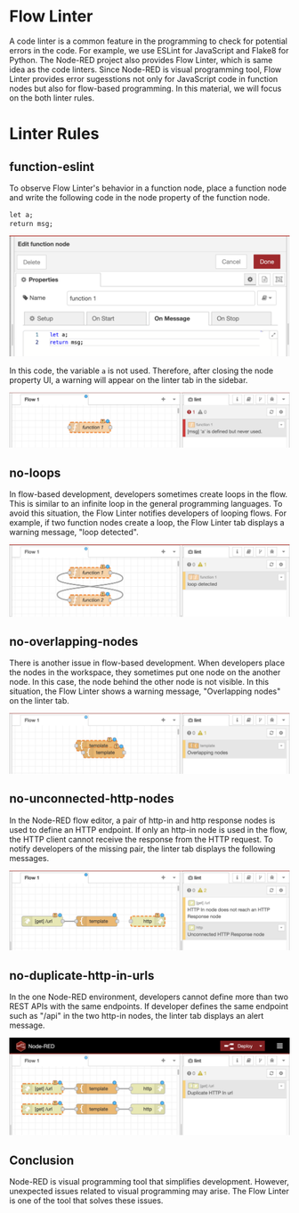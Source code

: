 # Flow Linter
A code linter is a common feature in the programming to check for potential errors in the code. For example, we use ESLint for JavaScript and Flake8 for Python. The Node-RED project also provides Flow Linter, which is same idea as the code linters. Since Node-RED is visual programming tool, Flow Linter provides error sugesstions not only for JavaScript code in function nodes but also for flow-based programming. In this material, we will focus on the both linter rules.

# Linter Rules
## function-eslint
To observe Flow Linter's behavior in a function node, place a function node and write the following code in the node property of the function node.

```
let a;
return msg;
```

![](images/nrlint-function.png)

In this code, the variable `a` is not used. Therefore, after closing the node property UI, a warning will appear on the linter tab in the sidebar.

![](images/nrlint-function2.png)

## no-loops
In flow-based development, developers sometimes create loops in the flow. This is similar to an infinite loop in the general programming languages. To avoid this situation, the Flow Linter notifies developers of looping flows. For example, if two function nodes create a loop, the Flow Linter tab displays a warning message, "loop detected".

![](images/nrlint-loop.png)

## no-overlapping-nodes
There is another issue in flow-based development. When developers place the nodes in the workspace, they sometimes put one node on the another node. In this case, the node behind the other node is not visible. In this situation, the Flow Linter shows a warning message, "Overlapping nodes" on the linter tab.

![](images/nrlint-overlapping.png)

## no-unconnected-http-nodes
In the Node-RED flow editor, a pair of http-in and http response nodes is used to define an HTTP endpoint. If only an http-in node is used in the flow, the HTTP client cannot receive the response from the HTTP request. To notify developers of the missing pair, the linter tab displays the following messages.

![](images/nrlint-httpinresponse.png)

## no-duplicate-http-in-urls
In the one Node-RED environment, developers cannot define more than two REST APIs with the same endpoints. If developer defines the same endpoint such as "/api" in the two http-in nodes, the linter tab displays an alert message.

![](images/nrlint-duplicatedhttpin.png)

## Conclusion
Node-RED is visual programming tool that simplifies development. However, unexpected issues related to visual programming may arise. The Flow Linter is one of the tool that solves these issues.
